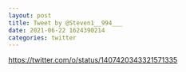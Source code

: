 ```yaml
--- 
layout: post 
title: Tweet by @Steven1__994___ 
date: 2021-06-22 1624390214 
categories: twitter 
--- 
```

https://twitter.com/o/status/1407420343321571335
